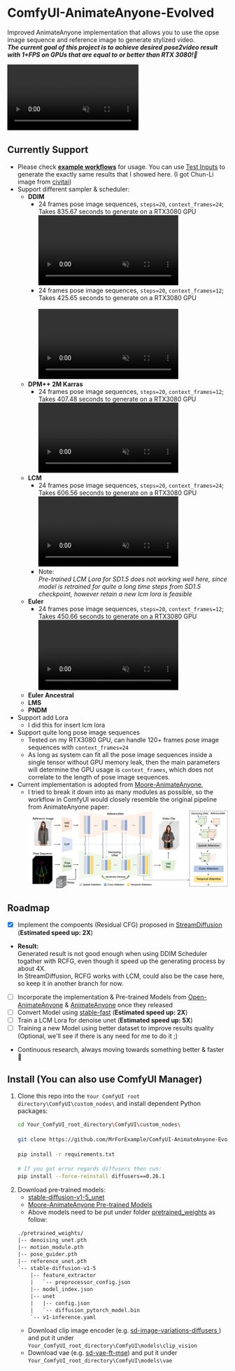# ComfyUI-AnimateAnyone-Evolved
 Improved AnimateAnyone implementation that allows you to use the opse image sequence and reference image to generate stylized video.<br>
 ***The current goal of this project is to achieve desired pose2video result with 1+FPS on GPUs that are equal to or better than RTX 3080!🚀***

<video controls autoplay loop src="https://github.com/MrForExample/ComfyUI-AnimateAnyone-Evolved/assets/62230687/572eaa8d-6011-42dc-9ac5-9bbd86e4ac9d" muted="false"></video> 


## Currently Support
- Please check **[example workflows](./_Example_Workflow/)** for usage. You can use [Test Inputs](./_Example_Workflow/_Test_Inputs/) to generate the exactly same results that I showed here. (I got Chun-Li image from [civitai](https://civitai.com/images/3034077))
- Support different sampler & scheduler:
  - **DDIM**
    - 24 frames pose image sequences, `steps=20`, `context_frames=24`; Takes 835.67 seconds to generate on a RTX3080 GPU
    <br><video controls autoplay loop src="https://github.com/MrForExample/ComfyUI-AnimateAnyone-Evolved/assets/62230687/4e5f6b80-88a7-4bf8-9c81-7a00b5a02c76" muted="false" width="320"></video> 
    - 24 frames pose image sequences, `steps=20`, `context_frames=12`; Takes 425.65 seconds to generate on a RTX3080 GPU  
    <br><video controls autoplay loop src="https://github.com/MrForExample/ComfyUI-AnimateAnyone-Evolved/assets/62230687/5691ac83-1400-43e2-a930-531d7695e506" muted="false" width="320"></video>
  - **DPM++ 2M Karras**
    - 24 frames pose image sequences, `steps=20`, `context_frames=12`; Takes 407.48 seconds to generate on a RTX3080 GPU
    <br><video controls autoplay loop src="https://github.com/MrForExample/ComfyUI-AnimateAnyone-Evolved/assets/62230687/45c6aaeb-b750-4d44-8c31-edbdcf1068d8" muted="false" width="320"></video>
  - **LCM**
    - 24 frames pose image sequences, `steps=20`, `context_frames=24`; Takes 606.56 seconds to generate on a RTX3080 GPU
    <br><video controls autoplay loop src="https://github.com/MrForExample/ComfyUI-AnimateAnyone-Evolved/assets/62230687/e8c712ec-fc7f-4679-ae41-99449f4f76aa" muted="false" width="320"></video>
    - Note:<br>*Pre-trained LCM Lora for SD1.5 does not working well here, since model is retrained for quite a long time steps from SD1.5 checkpoint, however retain a new lcm lora is feasible*
  - **Euler**
    - 24 frames pose image sequences, `steps=20`, `context_frames=12`; Takes 450.66 seconds to generate on a RTX3080 GPU
    <br><video controls autoplay loop src="https://github.com/MrForExample/ComfyUI-AnimateAnyone-Evolved/assets/62230687/6a5b7c28-943d-4ff2-83de-3460ab1a6b61" muted="false" width="320"></video>
  - **Euler Ancestral**
  - **LMS**
  - **PNDM**
- Support add Lora
  - I did this for insert lcm lora
- Support quite long pose image sequences
  - Tested on my RTX3080 GPU, can handle 120+ frames pose image sequences with `context_frames=24`
  - As long as system can fit all the pose image sequences inside a single tensor without GPU memory leak, then the main parameters will determine the GPU usage is `context_frames`, which does not correlate to the length of pose image sequences.
- Current implementation is adopted from [Moore-AnimateAnyone](https://github.com/MooreThreads/Moore-AnimateAnyone), 
  - I tried to break it down into as many modules as possible, so the workflow in ComfyUI would closely resemble the original pipeline from AnimateAnyone paper:
    <br>![_Example_Workflow\_Other_Imgs\AA_pipeline.png](_Example_Workflow/_Other_Imgs/AA_pipeline.png)

## Roadmap
- [x]  Implement the compoents (Residual CFG) proposed in [StreamDiffusion](https://github.com/cumulo-autumn/StreamDiffusion?tab=readme-ov-file) (**Estimated speed up: 2X**)
  - **Result:**  
    Generated result is not good enough when using DDIM Scheduler togather with RCFG, even though it speed up the generating process by about 4X.<br>
    In StreamDiffusion, RCFG works with LCM, could also be the case here, so keep it in another branch for now.
- [ ] Incorporate the implementation & Pre-trained Models from [Open-AnimateAnyone](https://github.com/guoqincode/Open-AnimateAnyone) & [AnimateAnyone](https://github.com/HumanAIGC/AnimateAnyone) once they released
- [ ] Convert Model using [stable-fast](https://github.com/chengzeyi/stable-fast) (**Estimated speed up: 2X**)
- [ ] Train a LCM Lora for denoise unet (**Estimated speed up: 5X**)
- [ ] Training a new Model using better dataset to improve results quality (Optional, we'll see if there is any need for me to do it ;)
- Continuous research, always moving towards something better & faster🚀

## Install (You can also use ComfyUI Manager)

1.  Clone this repo into the  `Your ComfyUI root directory\ComfyUI\custom_nodes\` and install dependent Python packages:
    ```bash
    cd Your_ComfyUI_root_directory\ComfyUI\custom_nodes\

    git clone https://github.com/MrForExample/ComfyUI-AnimateAnyone-Evolved.git

    pip install -r requirements.txt

    # If you got error regards diffusers then run:
    pip install --force-reinstall diffusers==0.26.1
    ```
2. Download pre-trained models:
    - [stable-diffusion-v1-5_unet](https://huggingface.co/runwayml/stable-diffusion-v1-5/tree/main/unet)
    - [Moore-AnimateAnyone Pre-trained Models](https://huggingface.co/patrolli/AnimateAnyone/tree/main)
    - Above models need to be put under folder [pretrained_weights](./pretrained_weights/) as follow:
    ```text
    ./pretrained_weights/
    |-- denoising_unet.pth
    |-- motion_module.pth
    |-- pose_guider.pth
    |-- reference_unet.pth
    `-- stable-diffusion-v1-5
        |-- feature_extractor
        |   `-- preprocessor_config.json
        |-- model_index.json
        |-- unet
        |   |-- config.json
        |   `-- diffusion_pytorch_model.bin
        `-- v1-inference.yaml
    ```
    - Download clip image encoder (e.g. [sd-image-variations-diffusers ](https://huggingface.co/lambdalabs/sd-image-variations-diffusers/tree/main/image_encoder)) and put it under `Your_ComfyUI_root_directory\ComfyUI\models\clip_vision`
    - Download vae (e.g. [sd-vae-ft-mse](https://huggingface.co/stabilityai/sd-vae-ft-mse/tree/main)) and put it under `Your_ComfyUI_root_directory\ComfyUI\models\vae`
